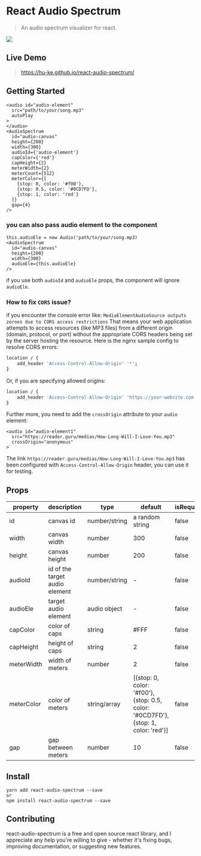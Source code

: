 # React Audio Spectrum
> An audio spectrum visualizer for react.

![](https://hu-ke.github.io/react-audio-spectrum/react-audio-spectrum-demo.gif)
## Live Demo
> https://hu-ke.github.io/react-audio-spectrum/

## Getting Started
```
<audio id="audio-element"
  src="path/to/your/song.mp3"
  autoPlay
>
</audio>
<AudioSpectrum
  id="audio-canvas"
  height={200}
  width={300}
  audioId={'audio-element'}
  capColor={'red'}
  capHeight={2}
  meterWidth={2}
  meterCount={512}
  meterColor={[
    {stop: 0, color: '#f00'},
    {stop: 0.5, color: '#0CD7FD'},
    {stop: 1, color: 'red'}
  ]}
  gap={4}
/>
```
### you can also pass audio element to the component
```
this.audioEle = new Audio('path/to/your/song.mp3) 
<AudioSpectrum
  id="audio-canvas"
  height={200}
  width={300}
  audioEle={this.audioEle}
/>
```
if you use both `audioId` and `audioEle` props, the component will ignore `audioEle`.
### How to fix `CORS` issue?
if you encounter the console error like: `MediaElementAudioSource outputs zeroes due to CORS access restrictions` That means your web application attempts to access resources (like MP3 files) from a different origin (domain, protocol, or port) without the appropriate CORS headers being set by the server hosting the resource. Here is the nginx sample config to resolve CORS errors:
```bash
location / {
    add_header 'Access-Control-Allow-Origin' '*';
}
```
Or, if you are specifying allowed origins:
```bash
location / {
    add_header 'Access-Control-Allow-Origin' 'https://your-website.com';
}
```
Further more, you need to add the `crossOrigin` attribute to your `audio` element:
```
<audio id="audio-element1"
  src="https://reader.guru/medias/How-Long-Will-I-Love-You.mp3"
  crossOrigin="anonymous"
>
```
The link `https://reader.guru/medias/How-Long-Will-I-Love-You.mp3` has been configured with `Access-Control-Allow-Origin` header, you can use it for testing.

## Props
| property | description | type|default| isRequired |
|---------|---------|-------------|---------|--------|
| id| canvas id|number/string| a random string|false|
|width|canvas width|number|300|false|
|height|canvas height|number|200|false|
|audioId|id of the target audio element|number/string| - |false|
|audioEle|target audio element|audio object| - |false|
|capColor|color of caps|string|#FFF|false|
|capHeight|height of caps|string|2|false|
|meterWidth|width of meters|number|2|false|
|meterColor|color of meters|string/array|[{stop: 0, color: '#f00'},{stop: 0.5, color: '#0CD7FD'},{stop: 1, color: 'red'}]|false|
|gap|gap between meters|number|10|false|
## Install
```
yarn add react-audio-spectrum --save
or
npm install react-audio-spectrum --save
```
## Contributing
react-audio-spectrum is a free and open source react library, and I appreciate any help you're willing to give - whether it's fixing bugs, improving documentation, or suggesting new features.
